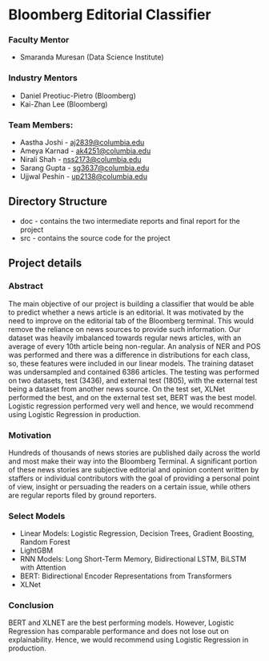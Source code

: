 # Bloomberg Editorial Classifier

### Faculty Mentor
- Smaranda Muresan (Data Science Institute)

### Industry Mentors
- Daniel Preotiuc-Pietro (Bloomberg)
- Kai-Zhan Lee (Bloomberg)

### Team Members: 
- Aastha Joshi - aj2839@columbia.edu
- Ameya Karnad - ak4251@columbia.edu
- Nirali Shah - nss2173@columbia.edu
- Sarang Gupta - sg3637@columbia.edu
- Ujjwal Peshin - up2138@columbia.edu

## Directory Structure

- doc - contains the two intermediate reports and final report for the project
- src - contains the source code for the project 

## Project details

### Abstract
The main objective of our project is building a classifier that would be able to predict whether a
news article is an editorial. It was motivated by the need to improve on the editorial tab of the
Bloomberg terminal. This would remove the reliance on news sources to provide such
information. Our dataset was heavily imbalanced towards regular news articles, with an average
of every 10th article being non-regular. An analysis of NER and POS was performed and there
was a difference in distributions for each class, so, these features were included in our linear
models. The training dataset was undersampled and contained 6386 articles. The testing was
performed on two datasets, test (3436), and external test (1805), with the external test being a
dataset from another news source. On the test set, XLNet performed the best, and on the
external test set, BERT was the best model. Logistic regression performed very well and hence,
we would recommend using Logistic Regression in production.

### Motivation

Hundreds of thousands of news stories are published daily across the world and most make their way into the Bloomberg Terminal. A significant portion of these news stories are subjective editorial and opinion content written by staffers or individual contributors with the goal of providing a personal point of view, insight or persuading the readers on a certain issue, while others are regular reports filed by ground reporters. 

### Select Models

- Linear Models: Logistic Regression, Decision Trees, Gradient Boosting, Random Forest
- LightGBM
- RNN Models: Long Short-Term Memory, Bidirectional LSTM, BiLSTM with Attention
- BERT: Bidirectional Encoder Representations from Transformers
- XLNet

### Conclusion

BERT and XLNET are the best performing models. However, Logistic Regression has
comparable performance and does not lose out on explainability. Hence, we would recommend
using Logistic Regression in production.

